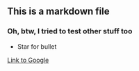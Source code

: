 ## This is a markdown file


### Oh, btw, I tried to test other stuff too

* Star for bullet

[Link to Google](http://www.google.com)
